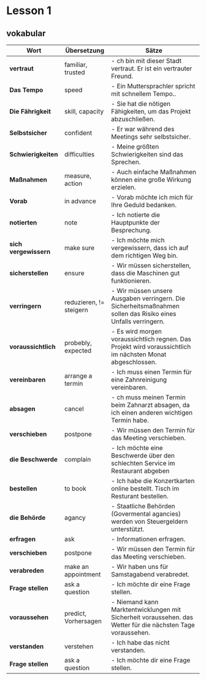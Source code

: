 # Lesson 1 

## vokabular

| Wort       | Übersetzung | Sätze                                                                 |
|------------|-------------|------------------------------------------------------------------------|
| **vertraut** | familiar, trusted     | - ch bin mit dieser Stadt vertraut. Er ist ein vertrauter Freund. |
| **Das Tempo** | speed   | - Ein Muttersprachler spricht mit schnellem Tempo.. |
| **Die Fährigkeit** | skill, capacity   | - Sie hat die nötigen Fähigkeiten, um das Projekt abzuschließen. |
| **Selbstsicher** | confident   | - Er war während des Meetings sehr selbstsicher. |
| **Schwierigkeiten** | difficulties   | - Meine größten Schwierigkeiten sind das Sprechen.|
| **Maßnahmen** | measure, action   | - Auch einfache Maßnahmen können eine große Wirkung erzielen.|
| **Vorab** | in advance   | - Vorab möchte ich mich für Ihre Geduld bedanken.|
| **notierten** | note   | - Ich notierte die Hauptpunkte der Besprechung.|
| **sich vergewissern** | make sure   | - Ich möchte mich vergewissern, dass ich auf dem richtigen Weg bin.|
| **sicherstellen** | ensure   | - Wir müssen sicherstellen, dass die Maschinen gut funktionieren.|
| **verringern** | reduzieren, != steigern  | - Wir müssen unsere Ausgaben verringern. Die Sicherheitsmaßnahmen sollen das Risiko eines Unfalls verringern.|
| **voraussichtlich** | probebly, expected  | - Es wird morgen voraussichtlich regnen. Das Projekt wird voraussichtlich im nächsten Monat abgeschlossen.|
| **vereinbaren** | arrange a termin   | - Ich muss einen Termin für eine Zahnreinigung vereinbaren.|
| **absagen** | cancel   | - ch muss meinen Termin beim Zahnarzt absagen, da ich einen anderen wichtigen Termin habe. |
| **verschieben** | postpone   | - Wir müssen den Termin für das Meeting verschieben.|
| **die Beschwerde** | complain   | - Ich möchte eine Beschwerde über den schlechten Service im Restaurant abgeben|
| **bestellen** | to book   | - Ich habe die Konzertkarten online bestellt. Tisch im Resturant bestellen. |
| **die Behörde** | agancy   | - Staatliche Behörden (Govermental agancies) werden von Steuergeldern unterstützt.|
| **erfragen** | ask   | - Informationen erfragen.|
| **verschieben** | postpone   | - Wir müssen den Termin für das Meeting verschieben.|
| **verabreden** | make an appointment   | - Wir haben uns für Samstagabend verabredet.|
| **Frage stellen** | ask a question | - Ich möchte dir eine Frage stellen.|
| **voraussehen** | predict, Vorhersagen   | - Niemand kann Marktentwicklungen mit Sicherheit voraussehen. das Wetter für die nächsten Tage voraussehen.|
| **verstanden** | verstehen | - Ich habe das nicht verstanden.|
| **Frage stellen** | ask a question | - Ich möchte dir eine Frage stellen.|



